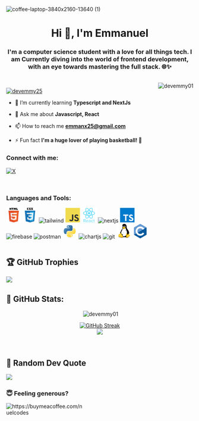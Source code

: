 ![coffee-laptop-3840x2160-13640 (1)](https://github.com/Devemmy01/Devemmy01/assets/87545460/dc7b930e-968d-402c-819f-7260596edfb1)

<h1 align="center">Hi 👋, I'm Emmanuel</h1>
<h3 align="center">I'm a computer science student with a love for all things tech. I am Currently diving into the world of frontend development, with an eye towards mastering the full stack. 🌐✨</h3> <br>
<img src="https://github.com/Devemmy01/Devemmy01/assets/87545460/0d8e06b9-d898-4d01-a358-564073c0392c" height="500" align="right" alt="devemmy01" />

<p align="left"> <a href="https://twitter.com/devemmy25" target="blank"><img src="https://img.shields.io/twitter/follow/devemmy25?logo=twitter&style=for-the-badge" alt="devemmy25" /></a> </p>

- 🌱 I’m currently learning **Typescript and NextJs**

- 💬 Ask me about **Javascript, React**

- 📫 How to reach me **emmanx25@gmail.com**

- ⚡ Fun fact **I'm a huge lover of playing basketball! 🏀**

<h3 align="left">Connect with me:</h3>
<p align="left">
  
  [![X](https://img.shields.io/badge/X-black.svg?logo=X&logoColor=white)](https://x.com/devemmy25) 
</p><br>

<h3 align="left">Languages and Tools:</h3>
<div align="left">
  <!-- HTML -->
<!--   <a href="https://www.w3.org/html/" target="_blank" rel="noreferrer"> -->
    <img src="https://raw.githubusercontent.com/devicons/devicon/master/icons/html5/html5-original-wordmark.svg" alt="html5" width="40" height="40"/>
<!--   </a> -->
  <!-- CSS -->
<!--   <a href="https://www.w3schools.com/css/" target="_blank" rel="noreferrer"> -->
    <img src="https://raw.githubusercontent.com/devicons/devicon/master/icons/css3/css3-original-wordmark.svg" alt="css3" width="40" height="40"/>
<!--   </a> -->
  <!-- Tailwind CSS -->
<!--   <a href="https://tailwindcss.com/" target="_blank" rel="noreferrer"> -->
    <img src="https://www.vectorlogo.zone/logos/tailwindcss/tailwindcss-icon.svg" alt="tailwind" width="40" height="40"/>
<!--   </a> -->
  <!-- JavaScript -->
<!--   <a href="https://developer.mozilla.org/en-US/docs/Web/JavaScript" target="_blank" rel="noreferrer"> -->
    <img src="https://raw.githubusercontent.com/devicons/devicon/master/icons/javascript/javascript-original.svg" alt="javascript" width="40" height="40"/>
<!--   </a> -->
  <!-- React -->
<!--   <a href="https://reactjs.org/" target="_blank" rel="noreferrer"> -->
    <img src="https://raw.githubusercontent.com/devicons/devicon/master/icons/react/react-original-wordmark.svg" alt="react" width="40" height="40"/>
    <img src="https://github.com/user-attachments/assets/7dfb0aa4-2e44-4840-93d2-02406bac6f50" alt="nextjs" width="40" height="40"/>
<!--   </a> -->
  <!-- TypeScript -->
<!--   <a href="https://www.typescriptlang.org/" target="_blank" rel="noreferrer"> -->
    <img src="https://raw.githubusercontent.com/devicons/devicon/master/icons/typescript/typescript-original.svg" alt="typescript" width="40" height="40"/>
<!--   </a> -->
  <!-- Firebase -->
<!--   <a href="https://firebase.google.com/" target="_blank" rel="noreferrer"> -->
    <img src="https://www.vectorlogo.zone/logos/firebase/firebase-icon.svg" alt="firebase" width="40" height="40"/>
<!--   </a> -->
  <!-- Postman -->
<!--   <a href="https://postman.com" target="_blank" rel="noreferrer"> -->
    <img src="https://www.vectorlogo.zone/logos/getpostman/getpostman-icon.svg" alt="postman" width="40" height="40"/>
<!--   </a> -->
  <!-- Python -->
<!--   <a href="https://www.python.org" target="_blank" rel="noreferrer"> -->
    <img src="https://raw.githubusercontent.com/devicons/devicon/master/icons/python/python-original.svg" alt="python" width="40" height="40"/>
<!--   </a> -->
  <!-- Other Icons -->
<!--   <a href="https://www.chartjs.org" target="_blank" rel="noreferrer"> -->
    <img src="https://www.chartjs.org/media/logo-title.svg" alt="chartjs" width="40" height="40"/>
<!--   </a> -->
<!--   <a href="https://git-scm.com/" target="_blank" rel="noreferrer"> -->
    <img src="https://www.vectorlogo.zone/logos/git-scm/git-scm-icon.svg" alt="git" width="40" height="40"/>
<!--   </a> -->
<!--   <a href="https://www.linux.org/" target="_blank" rel="noreferrer"> -->
    <img src="https://raw.githubusercontent.com/devicons/devicon/master/icons/linux/linux-original.svg" alt="linux" width="40" height="40"/>
<!--   </a> -->
   <!-- C -->
<!--   <a href="https://www.cprogramming.com/" target="_blank" rel="noreferrer"> -->
    <img src="https://raw.githubusercontent.com/devicons/devicon/master/icons/c/c-original.svg" alt="c" width="40" height="40"/>
<!--   </a> -->
</div>
<br>

## 🏆 GitHub Trophies
![](https://github-profile-trophy.vercel.app/?username=devemmy01&theme=tokyonight&no-frame=true&no-bg=false&margin-w=4) <br>


## 🚀 GitHub Stats:
<div align="center">
<p>&nbsp;<img align="center" src="https://github-readme-stats.vercel.app/api?username=devemmy01&theme=tokyonight&hide_border=true&show_icons=true&locale=en" alt="devemmy01" /></p>
  
[![GitHub Streak](https://streak-stats.demolab.com?user=Devemmy01&theme=tokyonight&hide_border=true)](https://git.io/streak-stats)<br>
![](https://github-readme-stats.vercel.app/api/top-langs/?username=devemmy01&theme=tokyonight&hide_border=true&include_all_commits=true&count_private=true&layout=compact)

</div> <br>


## 💭 Random Dev Quote
![](https://quotes-github-readme.vercel.app/api?type=horizontal&theme=tokyonight) <br>

<h3 align="left">😇 Feeling generous?</h3>
<p><a href="https://www.buymeacoffee.com/https://buymeacoffee.com/nuelcodes"> <img align="left" src="https://cdn.buymeacoffee.com/buttons/v2/default-yellow.png" height="50" width="210" alt="https://buymeacoffee.com/nuelcodes" /></a></p><br>

